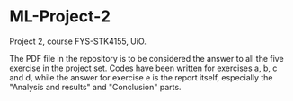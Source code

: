 # ML-Project-2
Project 2, course FYS-STK4155, UiO.

The PDF file in the repository is to be considered the answer to all the five exercise in the project set. Codes have been written for exercises a, b, c and d, while the answer for exercise e is the report itself, especially the "Analysis and results" and "Conclusion" parts.
